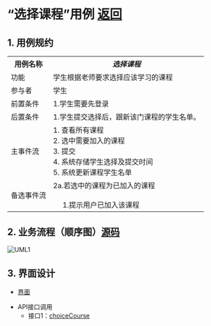 # “选择课程”用例 <a href="https://github.com/WangHanWei19971211/is_analysis/blob/master/test6/README.md">返回</a>

## 1. 用例规约

<table>
  <tr>
    <th colspan="4">用例名称</th>
    <th colspan="3"><span style="font-weight:bold;font-style:italic">选择课程</span></th>
  </tr>
  <tr>
    <td colspan="4">功能</td>
    <td colspan="3">学生根据老师要求选择应该学习的课程</td>
  </tr>
  <tr>
    <td colspan="4">参与者</td>
    <td colspan="3">学生</td>
  </tr>
  <tr>
    <td colspan="4">前置条件</td>
    <td colspan="3">1.学生需要先登录<br></td>
  </tr>
  <tr>
    <td colspan="4">后置条件</td>
    <td colspan="3">1.学生提交选择后，跟新该门课程的学生名单。<br></td>
  </tr>
  <tr>
    <td colspan="4">主事件流</td>
    <td colspan="3">1. 查看所有课程 <br>2. 选中需要加入的课程 <br>3. 提交 <br>4. 系统存储学生选择及提交时间<br>5. 系统更新课程学生名单</td>
  </tr>
  <tr>
    <td colspan="4">备选事件流</td>
    <td colspan="3">2a.若选中的课程为已加入的课程<br><br>&nbsp;&nbsp;&nbsp;&nbsp;&nbsp;1.提示用户已加入该课程</td>
  </tr>
</table>

## 2. 业务流程（顺序图）<a href="https://github.com/WangHanWei19971211/is_analysis/blob/master/test6/用例/src/uml6.5.puml">源码</a>
![UML1](https://github.com/WangHanWei19971211/is_analysis/blob/master/test6/用例/顺序图/uml6.5.png)
## 3. 界面设计
* <a href="https://wanghanwei19971211.github.io/is_analysis_pages/test6/6.4.html">界面</a>
- API接口调用
    - 接口1：[choiceCourse](../接口/choiceCourse.md) 
